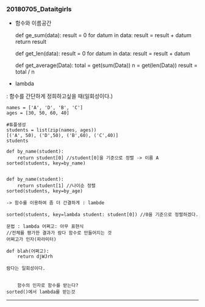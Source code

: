 ### 20180705_Dataitgirls


* 함수와 이름공간

    def ge_sum(data):
        result = 0
        for datum in data:
            result = result + datum
        return result
        
    def get_len(data):
        result = 0
        for datum in data:
            result = result + datum
            
    def get_average(Data):
        total = get(sum(Data))
        n = get(len(Data))
        result = total / n



* lambda

: 함수를 간단하게 정희하고싶을 때(일회성이다.)

    names = ['A', 'D', 'B', 'C']
    ages = [30, 50, 60, 40]
    
    #튜플생성
    students = list(zip(names, ages))
    [('A', 50), ('D',50), ('B',60), ('C',40)]
    students
    
    def by_name(student):
        return student[0] //student[0]을 기준으로 정렬 -> 이름 A
    sorted(students, key=by_name)
    
        
    def by_name(student):
        return student[1] //나이순 정렬
    sorted(students, key=by_age)
    
    -> 함수를 이용하여 좀 더 간결하게 : lambde
    
    sorted(students, key=lambda student: student[0]) //0을 기준으로 정렬하겠다.  
    
    문법 : lambda 어쩌고: 아무 표현식
    //전체를 평가한 결과가 람다 함수로 만들어지는 것 
    어쩌고가 인자(파라미터)
    
    def blah(어쩌고):
        return djWJrh
    
    람다는 일회성이다. 
    
        
        함수의 인자로 함수를 받는다?
    sorted()에서 lambda를 받는것     
        

---


